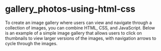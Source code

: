 # gallery_photos-using-html-css
To create an image gallery where users can view and navigate through a collection of images, you can combine HTML, CSS, and JavaScript.
Below is an example of a simple image gallery that allows users to click on thumbnails to view larger versions of the images,
with navigation arrows to cycle through the images.


